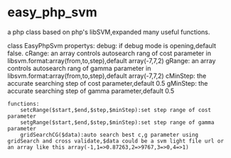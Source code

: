 easy_php_svm
============

a php class based on php's libSVM,expanded many useful functions.

class EasyPhpSvm
    propertys:
        debug:  if debug mode is opening,default false.
        cRange:  an array controls autosearch rang of cost parameter in libsvm.format:array(from,to,step),default array(-7,7,2)
        gRange:  an array controls autosearch rang of gamma parameter in libsvm.format:array(from,to,step),default array(-7,7,2)
        cMinStep:  the accurate searching step of cost parameter,default 0.5
        gMinStep:  the accurate searching step of gamma parameter,default 0.5
    
    functions:
        setcRange($start,$end,$step,$minStep):set step range of cost parameter
        setgRange($start,$end,$step,$minStep):set step range of gamma parameter
        gridSearchCG($data):auto search best c,g parameter using gridSearch and cross validate,$data could be a svm light file url or an array like this array(-1,1=>0.87263,2=>9767,3=>0,4=>1)
